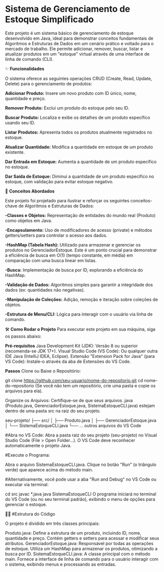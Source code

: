 # Sistema de Gerenciamento de Estoque Simplificado

Este projeto é um sistema básico de gerenciamento de estoque desenvolvido em Java, ideal para demonstrar conceitos fundamentais de Algoritmos e Estruturas de Dados em um cenário prático e voltado para o mercado de trabalho. Ele permite adicionar, remover, buscar, listar e atualizar produtos em um "estoque" virtual através de uma interface de linha de comando (CLI).

✨ **Funcionalidades**

O sistema oferece as seguintes operações CRUD (Create, Read, Update, Delete) para o gerenciamento de produtos:

**Adicionar Produto:** Insere um novo produto com ID único, nome, quantidade e preço.

**Remover Produto:** Exclui um produto do estoque pelo seu ID.

**Buscar Produto:** Localiza e exibe os detalhes de um produto específico usando seu ID.

**Listar Produtos:** Apresenta todos os produtos atualmente registrados no estoque.

**Atualizar Quantidade:** Modifica a quantidade em estoque de um produto existente.

**Dar Entrada em Estoque:** Aumenta a quantidade de um produto específico no estoque.

**Dar Saída de Estoque:** Diminui a quantidade de um produto específico no estoque, com validação para evitar estoque negativo.

🚀 **Conceitos Abordados**

Este projeto foi projetado para ilustrar e reforçar os seguintes conceitos-chave de Algoritmos e Estruturas de Dados:

**-Classes e Objetos:** Representação de entidades do mundo real (Produto) como objetos em Java.

**-Encapsulamento:** Uso de modificadores de acesso (private) e métodos getters/setters para controlar o acesso aos dados.

**-HashMap (Tabela Hash):** Utilizado para armazenar e gerenciar os produtos no GerenciadorEstoque. Este é um ponto crucial para demonstrar a eficiência de busca em O(1) (tempo constante, em média) em comparação com uma busca linear em listas.

**-Busca:** Implementação de busca por ID, explorando a eficiência do HashMap.

**-Validação de Dados:** Algoritmos simples para garantir a integridade dos dados (ex: quantidades não negativas).

**-Manipulação de Coleções:** Adição, remoção e iteração sobre coleções de objetos.

**-Estrutura de Menu/CLI:** Lógica para interagir com o usuário via linha de comando.

🛠️ **Como Rodar o Projeto**
Para executar este projeto em sua máquina, siga os passos abaixo:

**Pré-requisitos**
Java Development Kit (JDK): Versão 8 ou superior (recomenda-se JDK 17+).
Visual Studio Code (VS Code): Ou qualquer outra IDE Java (IntelliJ IDEA, Eclipse).
Extensão "Extension Pack for Java" (para VS Code): Instale-o através da aba de Extensões do VS Code.

**Passos**
Clone ou Baixe o Repositório:

git clone https://github.com/seu-usuario/nome-do-repositorio.git
cd nome-do-repositorio
(Se você não tem um repositório, crie uma pasta e copie os arquivos para ela).

Organize os Arquivos:
Certifique-se de que seus arquivos .java (Produto.java, GerenciadorEstoque.java, SistemaEstoqueCLI.java) estejam dentro de uma pasta src na raiz do seu projeto.

seu-projeto/
├── src/
│   ├── Produto.java
│   ├── GerenciadorEstoque.java
│   └── SistemaEstoqueCLI.java
└── ... outros arquivos do VS Code

#Abra no VS Code:
Abra a pasta raiz do seu projeto (seu-projeto) no Visual Studio Code (File > Open Folder...). O VS Code deve reconhecer automaticamente o projeto Java.

#Execute o Programa:

Abra o arquivo SistemaEstoqueCLI.java.
Clique no botão "Run" (o triângulo verde) que aparece acima do método main.

#Alternativamente, você pode usar a aba "Run and Debug" no VS Code ou executar via terminal:

cd src
javac *.java
java SistemaEstoqueCLI
O programa iniciará no terminal do VS Code (ou no seu terminal padrão), exibindo o menu de opções para gerenciar o estoque.

🧑‍💻 #Estrutura do Código

O projeto é dividido em três classes principais:

Produto.java: Define a estrutura de um produto, incluindo ID, nome, quantidade e preço. Contém getters e setters para acessar e modificar seus atributos.
GerenciadorEstoque.java: Responsável por todas as operações de estoque. Utiliza um HashMap para armazenar os produtos, otimizando a busca por ID.
SistemaEstoqueCLI.java: A classe principal com o método main. Fornece a interface de linha de comando para o usuário interagir com o sistema, exibindo menus e processando as entradas.
